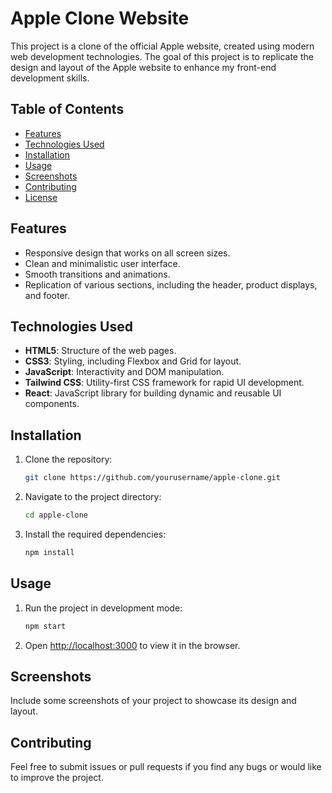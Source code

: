 # Apple Clone Website

This project is a clone of the official Apple website, created using modern web development technologies. The goal of this project is to replicate the design and layout of the Apple website to enhance my front-end development skills.

## Table of Contents
- [Features](#features)
- [Technologies Used](#technologies-used)
- [Installation](#installation)
- [Usage](#usage)
- [Screenshots](#screenshots)
- [Contributing](#contributing)
- [License](#license)

## Features
- Responsive design that works on all screen sizes.
- Clean and minimalistic user interface.
- Smooth transitions and animations.
- Replication of various sections, including the header, product displays, and footer.

## Technologies Used
- **HTML5**: Structure of the web pages.
- **CSS3**: Styling, including Flexbox and Grid for layout.
- **JavaScript**: Interactivity and DOM manipulation.
- **Tailwind CSS**: Utility-first CSS framework for rapid UI development.
- **React**: JavaScript library for building dynamic and reusable UI components.

## Installation

1. Clone the repository:
    ```bash
    git clone https://github.com/yourusername/apple-clone.git
    ```
2. Navigate to the project directory:
    ```bash
    cd apple-clone
    ```
3. Install the required dependencies:
    ```bash
    npm install
    ```

## Usage

1. Run the project in development mode:
    ```bash
    npm start
    ```
2. Open [http://localhost:3000](http://localhost:3000) to view it in the browser.

## Screenshots
Include some screenshots of your project to showcase its design and layout.

## Contributing
Feel free to submit issues or pull requests if you find any bugs or would like to improve the project.
